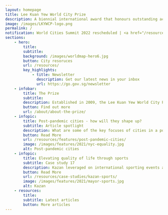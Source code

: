 ```yaml
---
layout: homepage
title: Lee Kuan Yew World City Prize
description: A biennial international award that honours outstanding achievements and contributions to the creation of liveable, vibrant and sustainable urban communities around the world
image: /images/LKYWCP-logo.png
permalink: /
notification: World Cities Summit 2022 rescheduled | <a href="/resources/news/covid19-advisory/">More info</a>
sections:
    - hero:
        title: 
        subtitle: 
        background: /images/worldmap-hero6.jpg
        button: City resoruces
        url: /resources/
        key_highlights:
            - title: Newsletter
              description: Get our latest news in your inbox
              url: https://go.gov.sg/newsletter
    - infobar:    
        title: The Prize
        subtitle: 
        description: Established in 2009, the Lee Kuan Yew World City Prize is a biennial international award that recognises outstanding cities and their key leaders and organisations for displaying foresight, good governance and innovation in tackling the many urban challenges faced, to bring about social, economic and environmental benefits in a holistic way to their communities.
        button: Find out more    
        url: /about/about-the-prize/
    - infopic:
        title: Post-pandemic cities - how will they shape up?
        subtitle: Article spotlight
        description: What are some of the key focuses of cities in a post-pandemic world? We look at how cities Seoul, Medellín and New York City build greener, fairer and more resilient economies and societies as they take the long view in their recovery.
        button: Read More
        url: /resources/features/post-pandemic-cities/
        image: /images/features/2021/nyc-equality.jpg
        alt: Post-pandemic cities
    - infopic:
        title: Elevating quality of life through sports
        subtitle: Case study 17
        description: Kazan leveraged on international sporting events and broad-based infrastructural upgrades with a focus on health, nutrition, and greenery to quickly improve the health of its people, elevate its quality of life and become the sports capital of Russia.
        button: Read More
        url: /resources/case-studies/kazan-sports/
        image: /images/features/2021/mayor-sports.jpg
        alt: Kazan
    - resources:
        title: 
        subtitle: Latest articles
        button: More articles
---
```

